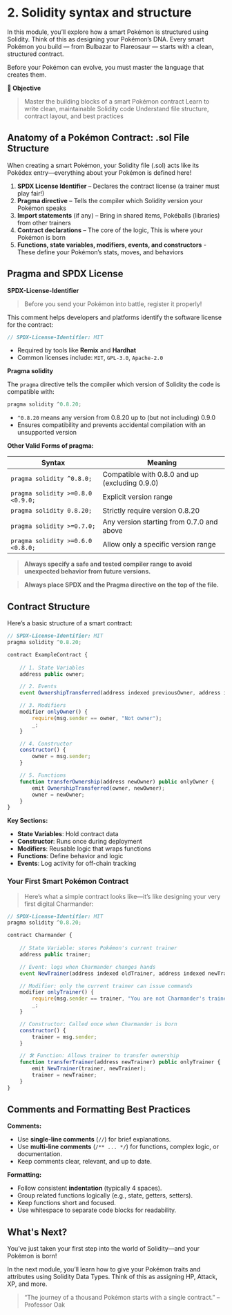 # 2. Solidity syntax and structure

In this module, you’ll explore how a smart Pokémon is structured using Solidity. Think of this as designing your Pokémon’s DNA. Every smart Pokémon you build — from Bulbazar to Flareosaur — starts with a clean, structured contract.

Before your Pokémon can evolve, you must master the language that creates them.

**🎯 Objective**
> Master the building blocks of a smart Pokémon contract
Learn to write clean, maintainable Solidity code
Understand file structure, contract layout, and best practices

## Anatomy of a Pokémon Contract: .sol File Structure
When creating a smart Pokémon, your Solidity file (.sol) acts like its Pokédex entry—everything about your Pokémon is defined here!

1.  **SPDX License Identifier** – Declares the contract license (a trainer must play fair!)
2.  **Pragma directive** –  Tells the compiler which Solidity version your Pokémon speaks
3.  **Import statements** (if any) – Bring in shared items, Pokéballs (libraries) from other trainers
4.  **Contract declarations** – The core of the logic, This is where your Pokémon is born
5.  **Functions, state variables, modifiers, events, and constructors** - These define your Pokémon’s stats, moves, and behaviors

## Pragma and SPDX License

**SPDX-License-Identifier**
> Before you send your Pokémon into battle, register it properly!


This comment helps developers and platforms identify the software license for the contract:

```jsx
// SPDX-License-Identifier: MIT
```

-   Required by tools like **Remix** and **Hardhat**
-   Common licenses include: `MIT`, `GPL-3.0`, `Apache-2.0`



**Pragma solidity**

The `pragma` directive tells the compiler which version of Solidity the code is compatible with:

```jsx
pragma solidity ^0.8.20;
```

-   `^0.8.20` means any version from 0.8.20 up to (but not including) 0.9.0
-   Ensures compatibility and prevents accidental compilation with an unsupported version

**Other Valid Forms of pragma:**

| Syntax                            | Meaning                                        |
| --------------------------------- | ---------------------------------------------- |
| `pragma solidity ^0.8.0;`         | Compatible with 0.8.0 and up (excluding 0.9.0) |
| `pragma solidity >=0.8.0 <0.9.0;` | Explicit version range                         |
| `pragma solidity 0.8.20;`         | Strictly require version 0.8.20                |
| `pragma solidity >=0.7.0;`        | Any version starting from 0.7.0 and above      |
| `pragma solidity >=0.6.0 <0.8.0;` | Allow only a specific version range            |

> **Always specify a safe and tested compiler range to avoid unexpected behavior from future versions.**

> **Always place SPDX and the Pragma directive on the top of the file.**

## Contract Structure
Here’s a basic structure of a smart contract:
```jsx
// SPDX-License-Identifier: MIT
pragma solidity ^0.8.20;

contract ExampleContract {
    
    // 1. State Variables
    address public owner;

    // 2. Events
    event OwnershipTransferred(address indexed previousOwner, address indexed newOwner);

    // 3. Modifiers
    modifier onlyOwner() {
        require(msg.sender == owner, "Not owner");
        _;
    }

    // 4. Constructor
    constructor() {
        owner = msg.sender;
    }

    // 5. Functions
    function transferOwnership(address newOwner) public onlyOwner {
        emit OwnershipTransferred(owner, newOwner);
        owner = newOwner;
    }
}

```

**Key Sections:**
-   **State Variables**: Hold contract data
-   **Constructor**: Runs once during deployment
-   **Modifiers**: Reusable logic that wraps functions
-   **Functions**: Define behavior and logic
-   **Events**: Log activity for off-chain tracking 

### Your First Smart Pokémon Contract
> Here’s what a simple contract looks like—it’s like designing your very first digital Charmander:
```jsx
// SPDX-License-Identifier: MIT
pragma solidity ^0.8.20;

contract Charmander {
    
    // State Variable: stores Pokémon's current trainer
    address public trainer;

    // Event: logs when Charmander changes hands
    event NewTrainer(address indexed oldTrainer, address indexed newTrainer);

    // Modifier: only the current trainer can issue commands
    modifier onlyTrainer() {
        require(msg.sender == trainer, "You are not Charmander's trainer!");
        _;
    }

    // Constructor: Called once when Charmander is born
    constructor() {
        trainer = msg.sender;
    }

    // 🛠️ Function: Allows trainer to transfer ownership
    function transferTrainer(address newTrainer) public onlyTrainer {
        emit NewTrainer(trainer, newTrainer);
        trainer = newTrainer;
    }
}
```

## Comments and Formatting Best Practices
**Comments:**

-   Use **single-line comments** (`//`) for brief explanations.
-   Use **multi-line comments** (`/** ... */`) for functions, complex logic, or documentation.
-   Keep comments clear, relevant, and up to date.

**Formatting:**

-   Follow consistent **indentation** (typically 4 spaces).
-   Group related functions logically (e.g., state, getters, setters).
-   Keep functions short and focused.
-   Use whitespace to separate code blocks for readability.

## What's Next?
You’ve just taken your first step into the world of Solidity—and your Pokémon is born!

In the next module, you’ll learn how to give your Pokémon traits and attributes using Solidity Data Types. Think of this as assigning HP, Attack, XP, and more.
> “The journey of a thousand Pokémon starts with a single contract.” – Professor Oak
